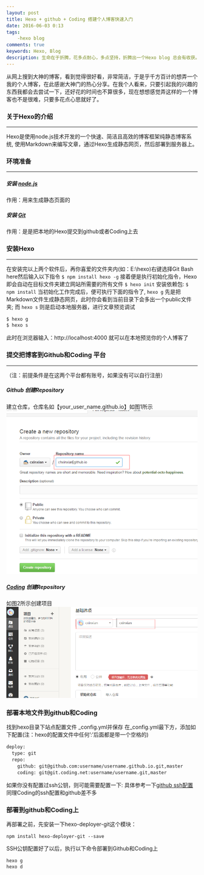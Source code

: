 ```yaml
---
layout: post
title: Hexo + github + Coding 搭建个人博客快速入门
date: 2016-06-03 0:13
tags: 
	-hexo blog
comments: true
keywords: Hexo, Blog
description: 生命在于折腾，花多点耐心，多点坚持，折腾出一个Hexo blog 总会有收获。给Hexo点赞。
---
```


从网上搜到大神的博客，看到觉得很好看，非常简洁，于是乎千方百计的想弄一个我的个人博客，在此感谢大神门的热心分享。在我个人看来，只要引起我的兴趣的东西我都会去尝试一下，还好花的时间也不算很多，现在想想感觉弄这样的一个博客也不是很难，只要多花点心思就好了。


### 关于Hexo的介绍
---
Hexo是使用node.js技术开发的一个快速、简洁且高效的博客框架纯静态博客系统,
使用Markdown来编写文章，通过Hexo生成静态网页，然后部署到服务器上。

### 环境准备
---
##### 安装 [node.js](https://nodejs.org/en/)
作用：用来生成静态页面的
##### 安装 [Git](http://git-scm.com/download)
作用：是是把本地的Hexo提交到github或者Coding上去

### 安装Hexo
---
在安装完以上两个软件后，再你喜爱的文件夹内(如：E:\hexo)右键选择Git Bash here然后输入以下指令
`
$ npm install hexo -g
`
接着便是执行初始化指令，Hexo 即会自动在目标文件夹建立网站所需要的所有文件
`
$ hexo init
`
安装依赖包:
`
$ npm install
`
当初始化工作完成后，便可执行下面的指令了, `hexo g` 先是把Markdown文件生成静态网页，此时你会看到当前目录下会多出一个public文件夹;
而 `hexo s` 则是启动本地服务器，进行文章预览调试
``` bash
$ hexo g
$ hexo s
```
此时在浏览器输入：http://localhost:4000 就可以在本地预览你的个人博客了

### 提交把博客到Github和Coding 平台
---
（注：前提条件是在这两个平台都有账号，如果没有可以自行注册）
##### Github 创建Repository
建立仓库，仓库名如【your_user_name.github.io】如图1所示
![图1](hello-world/git_repository.png)

##### [Coding](https://coding.net/) 创建Repository
如图2所示创建项目
![图2](hello-world/git_coding.png)

### 部署本地文件到github和Coding
找到hexo目录下站点配置文件 _config.yml并保存
在_config.yml最下方，添加如下配置(注：hexo的配置文件中任何’:’后面都是带一个空格的)
``` bash
deploy: 
  type: git
  repo: 
    github: git@github.com:username/username.github.io.git,master
    coding: git@git.coding.net:username/username.git,master
```
如果你没有配置过ssh公钥，则可能需要配置一下:
具体参考一下[github ssh配置](http://jingyan.baidu.com/article/a65957f4e91ccf24e77f9b11.html)
同理Coding的ssh配置和github差不多
### 部署到github和Coding上
再部署之前，先安装一下hexo-deployer-git这个模块：
```
npm install hexo-deployer-git --save
```
SSH公钥配置好了以后，执行以下命令部署到Github和Coding上
```
hexo g
hexo d
```


